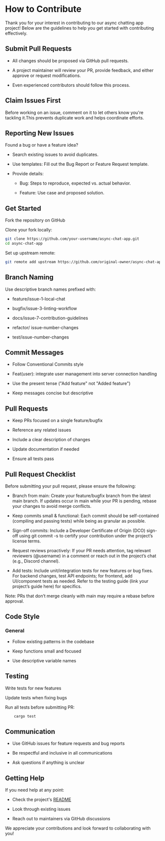 # How to Contribute 

Thank you for your interest in contributing to our async chatting app project! Below are the guidelines to help you get started with contributing effectively.

## Submit Pull Requests

- All changes should be proposed via GitHub pull requests.

- A project maintainer will review your PR, provide feedback, and either approve or request modifications.

- Even experienced contributors should follow this process.

## Claim Issues First

Before working on an issue, comment on it to let others know you're tackling it.This prevents duplicate work and helps coordinate efforts.

## Reporting New Issues

Found a bug or have a feature idea?

- Search existing issues to avoid duplicates.

- Use templates: Fill out the Bug Report or Feature Request template.

- Provide details:

    - Bug: Steps to reproduce, expected vs. actual behavior.

    - Feature: Use case and proposed solution.



## Get Started
Fork the repository on GitHub

Clone your fork locally:

```sh
git clone https://github.com/your-username/async-chat-app.git
cd async-chat-app
```

Set up upstream remote:
```sh
git remote add upstream https://github.com/original-owner/async-chat-app.git
```


## Branch Naming

Use descriptive branch names prefixed with:

  - feature/issue-1-local-chat

  - bugfix/issue-3-linting-workflow

  - docs/issue-7-contribution-guidelines

  - refactor/ issue-number-changes

  - test/issue-number-changes

## Commit Messages

  - Follow Conventional Commits style
  
  - Feat(user): integrate user management into server connection handling

  - Use the present tense ("Add feature" not "Added feature")

  - Keep messages concise but descriptive

## Pull Requests

- Keep PRs focused on a single feature/bugfix

- Reference any related issues

- Include a clear description of changes

- Update documentation if needed

- Ensure all tests pass

## Pull Request Checklist

Before submitting your pull request, please ensure the following:

- Branch from main: Create your feature/bugfix branch from the latest main branch. If updates occur in main while your PR is pending, rebase your changes to avoid merge conflicts.

- Keep commits small & functional: Each commit should be self-contained (compiling and passing tests) while being as granular as possible.

- Sign-off commits: Include a Developer Certificate of Origin (DCO) sign-off using git commit -s to certify your contribution under the project’s license terms.

- Request reviews proactively: If your PR needs attention, tag relevant reviewers (@username) in a comment or reach out in the project’s chat (e.g., Discord channel).

- Add tests: Include unit/integration tests for new features or bug fixes. For backend changes, test API endpoints; for frontend, add UI/component tests as needed. Refer to the testing guide (link your project’s guide here) for specifics.

Note: PRs that don’t merge cleanly with main may require a rebase before approval.

## Code Style
### General

- Follow existing patterns in the codebase

- Keep functions small and focused

- Use descriptive variable names



## Testing

Write tests for new features

Update tests when fixing bugs

Run all tests before submitting PR:
```bash
    cargo test
```

## Communication

- Use GitHub issues for feature requests and bug reports

- Be respectful and inclusive in all communications

- Ask questions if anything is unclear

## Getting Help

If you need help at any point:

- Check the project's [README](./README.md)

- Look through existing issues

- Reach out to maintainers via GitHub discussions

We appreciate your contributions and look forward to collaborating with you!